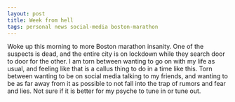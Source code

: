 ```yaml
---
layout: post
title: Week from hell
tags: personal news social-media boston-marathon
---
```


Woke up this morning to more Boston marathon insanity. One of the suspects is dead, and the entire city is on lockdown while they search door to door for the other. I am torn between wanting to go on with my life as usual, and feeling like that is a callus thing to do in a time like this. Torn between wanting to be on social media talking to my friends, and wanting to be as far away from it as possible to not fall into the trap of rumors and fear and lies. Not sure if it is better for my psyche to tune in or tune out.